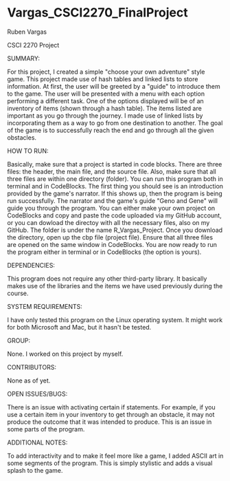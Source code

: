 # Vargas_CSCI2270_FinalProject

Ruben Vargas

CSCI 2270 Project

SUMMARY:

  For this project, I created a simple "choose your own adventure" style game. This project made use of hash tables and linked lists to store information. At first, the user will be greeted by a "guide" to introduce them to the game. The user will be presented with a menu with each option performing a different task. One of the options displayed will be of an inventory of items (shown through a hash table). The items listed are important as you go through the journey. I made use of linked lists by incorporating them as a way to go from one destination to another. The goal of the game is to successfully reach the end and go through all the given obstacles. 
  
HOW TO RUN:

  Basically, make sure that a project is started in code blocks. There are three files: the header, the main file, and the source file. Also, make sure that all three files are within one directory (folder). You can run this program both in terminal and in CodeBlocks. The first thing you should see is an introduction provided by the game's narrator. If this shows up, then the program is being run successfully. The narrator and the game's guide "Geno and Gene" will guide you through the program. You can either make your own project on CodeBlocks and copy and paste the code uploaded via my GitHub account, or you can dowload the directoy with all the necessary files, also on my GitHub. The folder is under the name R_Vargas_Project. Once you download the directory, open up the cbp file (project file). Ensure that all three files are opened on the same window in CodeBlocks. You are now ready to run the program either in terminal or in CodeBlocks (the option is yours). 
  
DEPENDENCIES:

  This program does not require any other third-party library. It basically makes use of the libraries and the items we have used previously during the course.
  
SYSTEM REQUIREMENTS:

  I have only tested this program on the Linux operating system. It might work for both Microsoft and Mac, but it hasn't be tested.
  
GROUP:

  None. I worked on this project by myself.
  
CONTRIBUTORS:

  None as of yet.
  
OPEN ISSUES/BUGS:

  There is an issue with activating certain if statements. For example, if you use a certain item in your inventory to get through an obstacle, it may not produce the outcome that it was intended to produce. This is an issue in some parts of the program.

ADDITIONAL NOTES:

  To add interactivity and to make it feel more like a game, I added ASCII art in some segments of the program. This is simply stylistic and adds a visual splash to the game.
  
